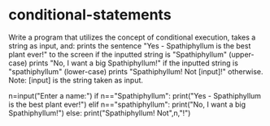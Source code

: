 # conditional-statements
Write a program that utilizes the concept of conditional execution, takes a string as input, and:      prints the sentence "Yes - Spathiphyllum is the best plant ever!" to the screen if the inputted string is "Spathiphyllum" (upper-case)     prints "No, I want a big Spathiphyllum!" if the inputted string is "spathiphyllum" (lower-case)     prints "Spathiphyllum! Not [input]!" otherwise. Note: [input] is the string taken as input.

n=input("Enter a name:")
if n=="Spathiphyllum":
    print("Yes - Spathiphyllum is the best plant ever!")
elif n=="spathiphyllum":
    print("No, I want a big Spathiphyllum!")
else:
    print("Spathiphyllum! Not",n,"!")
